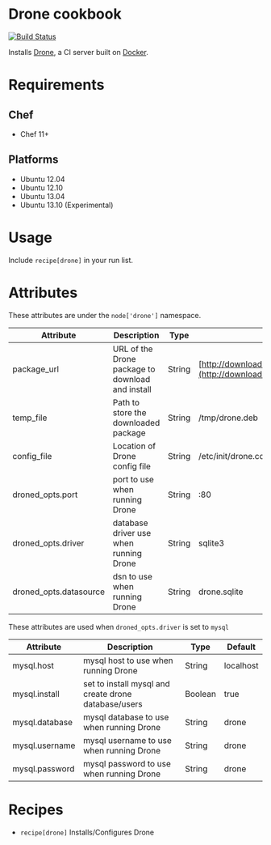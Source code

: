 # Drone cookbook
[![Build Status](https://travis-ci.org/justincampbell/chef-drone.png?branch=master)](https://travis-ci.org/justincampbell/chef-drone)

Installs [Drone](https://github.com/drone/drone), a CI server built on [Docker](https://www.docker.io).

# Requirements

## Chef

* Chef 11+

## Platforms

* Ubuntu 12.04
* Ubuntu 12.10
* Ubuntu 13.04
* Ubuntu 13.10 (Experimental)

# Usage

Include `recipe[drone]` in your run list.

# Attributes

These attributes are under the `node['drone']` namespace.

Attribute | Description | Type | Default
----------|-------------|------|--------
package_url | URL of the Drone package to download and install | String | [http://downloads.drone.io/latest/drone.deb](http://downloads.drone.io/latest/drone.deb)
temp_file | Path to store the downloaded package | String | /tmp/drone.deb
config_file | Location of Drone config file | String | /etc/init/drone.conf
droned_opts.port | port to use when running Drone | String | :80
droned_opts.driver | database driver use when running Drone | String | sqlite3
droned_opts.datasource | dsn to use when running Drone | String | drone.sqlite

These attributes are used when `droned_opts.driver` is set to `mysql`

Attribute | Description | Type | Default
----------|-------------|------|--------
mysql.host | mysql host to use when running Drone | String | localhost
mysql.install | set to install mysql and create drone database/users | Boolean | true
mysql.database | mysql database to use when running Drone | String | drone
mysql.username | mysql username to use when running Drone | String | drone
mysql.password | mysql password to use when running Drone | String | drone

# Recipes

* `recipe[drone]` Installs/Configures Drone
